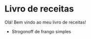 # Livro de receitas 

Olá! Bem vindo ao meu livro de receitas! 

 -  Strogonoff de frango simples 


